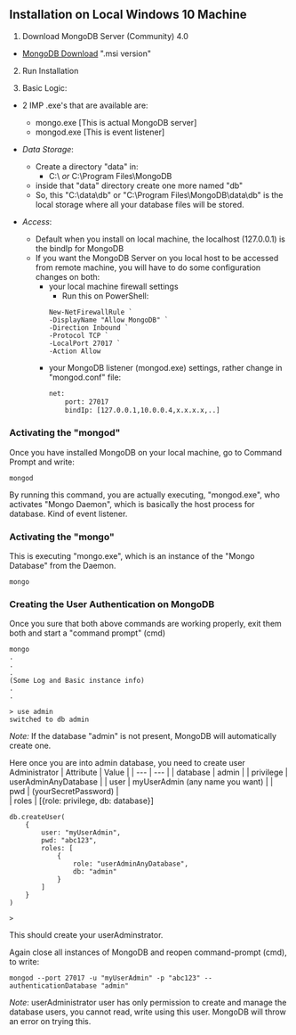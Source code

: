 ## Installation on Local Windows 10 Machine

1. Download MongoDB Server (Community) 4.0

- [MongoDB Download](https://www.mongodb.com/download-center/community) ".msi version"

2. Run Installation

3. Basic Logic:

-   2 IMP .exe's that are available are:
    - mongo.exe [This is actual MongoDB server]
    - mongod.exe [This is event listener]

-   _Data Storage_:
    - Create a directory "data" in:
        -  C:\ *or* C:\Program Files\MongoDB
    - inside that "data" directory create one more named "db"
    - So, this "C:\data\db" or "C:\Program Files\MongoDB\data\db" is the local storage where all your database files will be stored.

- _Access_:
    - Default when you install on local machine, the localhost (127.0.0.1) is the bindIp for MongoDB
    - If you want the MongoDB Server on you local host to be accessed from remote machine, you will have to do some configuration changes on both:
        - your local machine firewall settings
            - Run this on PowerShell:
            ```shell
            New-NetFirewallRule `
            -DisplayName "Allow MongoDB" `
            -Direction Inbound `
            -Protocol TCP `
            -LocalPort 27017 `
            -Action Allow
            ```
        - your MongoDB listener (mongod.exe) settings, rather change in "mongod.conf" file:
            ```cmd
            net:
                port: 27017
                bindIp: [127.0.0.1,10.0.0.4,x.x.x.x,..]
            ```

### Activating the "mongod"

Once you have installed MongoDB on your local machine, go to Command Prompt and write:
```shell
mongod
```
By running this command, you are actually executing, "mongod.exe", who activates "Mongo Daemon", which is basically the host process for database. Kind of event listener.

### Activating the "mongo"

This is executing "mongo.exe", which is an instance of the "Mongo Database" from the Daemon.
```shell
mongo
```

### Creating the User Authentication on MongoDB

Once you sure that both above commands are working properly, exit them both and start a "command prompt" (cmd)

```shell
mongo
.
.
.
(Some Log and Basic instance info)
.
.

> use admin
switched to db admin

```
_Note:_ If the database "admin" is not present, MongoDB will automatically create one.

Here once you are into admin database, you need to create user Administrator
| Attribute | Value |
| --- | --- |
| database | admin |
| privilege | userAdminAnyDatabase |
| user | myUserAdmin (any name you want) |
| pwd | (yourSecretPassword) |  
| roles | [{role: privilege, db: database}]


```shell
db.createUser(
    {
        user: "myUserAdmin",
        pwd: "abc123",
        roles: [
            {
                role: "userAdminAnyDatabase",
                db: "admin"
            }
        ]
    }
)

> 
```
This should create your userAdminstrator.

Again close all instances of MongoDB and reopen command-prompt (cmd), to write:

```shell
mongod --port 27017 -u "myUserAdmin" -p "abc123" --authenticationDatabase "admin"
```

_Note_: userAdministrator user has only permission to create and manage the database users, you cannot read, write using this user. MongoDB will throw an error on trying this.